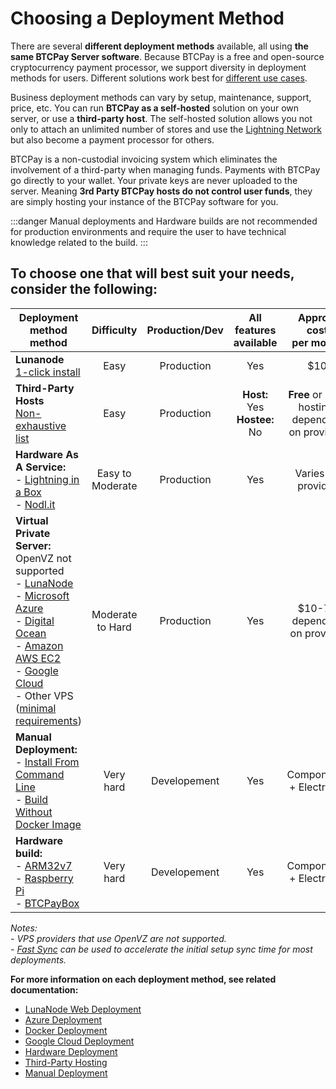 # Choosing a Deployment Method

There are several **different deployment methods** available, all using **the same BTCPay Server software**. Because BTCPay is a free and open-source cryptocurrency payment processor, we support diversity in deployment methods for users. Different solutions work best for [different use cases](./UseCase.md).

Business deployment methods can vary by setup, maintenance, support, price, etc. You can run **BTCPay as a self-hosted** solution on your own server, or use a **third-party host**. The self-hosted solution allows you not only to attach an unlimited number of stores and use the [Lightning Network](./LightningNetwork.md) but also become a payment processor for others.

BTCPay is a non-custodial invoicing system which eliminates the involvement of a third-party when managing funds. Payments with BTCPay go directly to your wallet. Your private keys are never uploaded to the server. Meaning **3rd Party BTCPay hosts do not control user funds**, they are simply hosting your instance of the BTCPay software for you.

:::danger
Manual deployments and Hardware builds are not recommended for production environments and require the user to have technical knowledge related to the build.
:::




## To choose one that will best suit your needs, consider the following:<br>

|Deployment method <br>method      |   Difficulty   |    Production/Dev |      All features <br>available     |             Approx. cost<br> per month      |
| -------------------------------- |:--------------:|:----------------------:|:---------------:|:-------------:|
|**Lunanode**<br>[1-click install](./LunaNodeWebDeployment.md)     |Easy          |Production| Yes| $10
|**Third-Party Hosts**<br>[Non-exhaustive list](https://directory.btcpayserver.org/filter/hosts)        |Easy     |Production| **Host:** Yes<br>**Hostee:** No| **Free** or **Paid** hosting,<br>depending on provider.
|**Hardware As A Service:**<br>- [Lightning in a Box](https://lightninginabox.co/)<br>- [Nodl.it](https://www.nodl.it/)    |Easy to Moderate   |Production| Yes| Varies on provider 
|**Virtual Private Server:** <br>OpenVZ not supported<br>- [LunaNode](https://medium.com/@BtcpayServer/hosting-btcpayserver-on-lunanode-bf9ef5fff75b)<br>- [Microsoft Azure](./AzureDeployment.md)<br>- [Digital Ocean](https://medium.com/@molthoff/running-btcpay-on-digital-ocean-for-10-month-how-to-add-other-coins-7a497339fb2f)<br>- [Amazon AWS EC2](https://wiki.ion.radar.tech/tutorials/nodes/btcpay-+-aws-ec2)<br>- [Google Cloud](./GoogleCloudDeployment.md)<br>- Other VPS <br> ([minimal requirements](./FAQ/FAQ-Deployment.md#what-are-the-minimal-requirements-for-btcpay))           |Moderate to Hard             |Production| Yes| $10-70<br>depending on provider
|**Manual Deployment:**<br>- [Install From Command Line](http://blog.sipsorcery.com/?p=1052)<br>- [Build Without Docker Image](./ManualDeployment.md)       |Very hard       |Developement| Yes| Components + Electricity 
|**Hardware build:**<br>- [ARM32v7](https://hub.docker.com/r/btcpayserver/btcpayserver/tags/)<br>- [Raspberry Pi](./RaspberryPiDeployment.md)<br>- [BTCPayBox](./HardwareDeployment.md)      |Very hard         |Developement| Yes|  Components + Electricity

*Notes:*<br>
*- VPS providers that use OpenVZ are not supported.*<br>
*- [Fast Sync](https://github.com/btcpayserver/btcpayserver-docker/tree/master/contrib/FastSync) can be used to accelerate the initial setup sync time for most deployments.*

**For more information on each deployment method, see related documentation:**

* [LunaNode Web Deployment](./LunaNodeWebDeployment.md) 
* [Azure Deployment](./AzureDeployment.md) 
* [Docker Deployment](https://docs.btcpayserver.org/Docker/)
* [Google Cloud Deployment](./GoogleCloudDeployment.md) 
* [Hardware Deployment](./HardwareDeployment.md) 
* [Third-Party Hosting](./ThirdPartyHosting.md)
* [Manual Deployment](./ManualDeployment.md)
